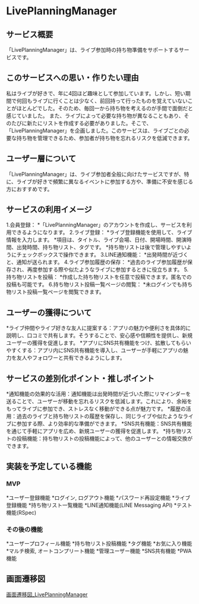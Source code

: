# LivePlanningManager

## サービス概要
「LivePlanningManager」は、ライブ参加時の持ち物準備をサポートするサービスです。

## このサービスへの思い・作りたい理由
私はライブが好きで、年に4回ほど趣味として参加しています。しかし、短い期間で何回もライブに行くことは少なく、前回持って行ったものを覚えていないことがほとんどでした。そのため、毎回一から持ち物を考えるのが手間で面倒だと感じていました。
また、ライブによって必要な持ち物が異なることもあり、そのたびに新たにリストを作成する必要がありました。そこで、「LivePlanningManager」を企画しました。このサービスは、ライブごとの必要な持ち物を管理できるため、参加者が持ち物を忘れるリスクを低減できます。

## ユーザー層について
「LivePlanningManager」は、ライブ参加者全般に向けたサービスですが、特に、ライブが好きで頻繁に異なるイベントに参加する方や、準備に不安を感じる方におすすめです。

## サービスの利用イメージ
1.会員登録：
  *「LivePlanningManager」のアカウントを作成し、サービスを利用できるようになります。
2.ライブ登録：
  *ライブ登録機能を使用して、ライブ情報を入力します。
  *項目は、タイトル、ライブ会場、日付、開場時間、開演時間、出発時間、持ち物リスト、タグです。
  *持ち物リストは後で管理しやすいようにチェックボックスで操作できます。
3.LINE通知機能：
  *出発時間が近づくと、通知が送られます。
4.ライブ参加履歴の保存：
  *過去のライブ参加履歴が保存され、再度参加する際や似たようなライブに参加するときに役立ちます。
5.持ち物リストを投稿：
  *作成した持ち物リストを任意で投稿できます。匿名での投稿も可能です。
6.持ち物リスト投稿一覧ページの閲覧：
  *未ログインでも持ち物リスト投稿一覧ページを閲覧できます。

## ユーザーの獲得について
*ライブ仲間やライブ好きな友人に提案する：アプリの魅力や便利さを具体的に説明し、口コミで共有します。そうすることで、安心感や信頼性を提供し、新規ユーザーの獲得を促進します。
*アプリにSNS共有機能をつけ、拡散してもらいやすくする：アプリ内にSNS共有機能を導入し、ユーザーが手軽にアプリの魅力を友人やフォロワーと共有できるようにします。

## サービスの差別化ポイント・推しポイント
*通知機能の効果的な活用：通知機能は出発時間が近づいた際にリマインダーを送ることで、ユーザーが移動を忘れるリスクを低減します。これにより、余裕をもってライブに参加でき、ストレスなく移動ができる点が魅力です。
*履歴の活用：過去のライブと持ち物リストの履歴を保存し、同じライブや似たようなライブに参加する際、より効率的な準備ができます。
*SNS共有機能：SNS共有機能を通じて手軽にアプリを広め、新規ユーザーの獲得を促進します。
*持ち物リストの投稿機能：持ち物リストの投稿機能によって、他のユーザーとの情報交換ができます。

## 実装を予定している機能
### MVP
*ユーザー登録機能
*ログイン, ログアウト機能
*パスワード再設定機能
*ライブ登録機能
*持ち物リスト一覧機能
*LINE通知機能(LINE Messaging API)
*テスト機能(RSpec)

### その後の機能
*ユーザープロフィール機能
*持ち物リスト投稿機能
*タグ機能
*お気に入り機能
*マルチ検索, オートコンプリート機能
*管理ユーザー機能
*SNS共有機能
*PWA機能

## 画面遷移図
[画面遷移図_LivePlanningManager](https://www.figma.com/file/CiZwj9zjqgAh3L7pqH49ap/LivePlanningManager?type=design&node-id=0%3A1&mode=design&t=o6Ubn2nYSTTa9klm-1)
